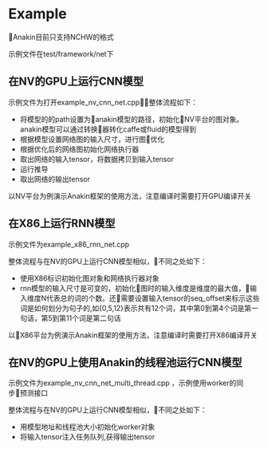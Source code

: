 # Example

Anakin目前只支持NCHW的格式

示例文件在test/framework/net下

## 在NV的GPU上运行CNN模型

示例文件为打开example_nv_cnn_net.cpp，整体流程如下：

- 将模型的的path设置为anakin模型的路径，初始化NV平台的图对象。 anakin模型可以通过转换器转化caffe或fluid的模型得到
- 根据模型设置网络图的输入尺寸，进行图优化
- 根据优化后的网络图初始化网络执行器
- 取出网络的输入tensor，将数据拷贝到输入tensor
- 运行推导
- 取出网络的输出tensor

以NV平台为例演示Anakin框架的使用方法，注意编译时需要打开GPU编译开关

## 在X86上运行RNN模型

示例文件为example_x86_rnn_net.cpp

整体流程与在NV的GPU上运行CNN模型相似，不同之处如下：

- 使用X86标识初始化图对象和网络执行器对象
- rnn模型的输入尺寸是可变的，初始化图时的输入维度是维度的最大值，输入维度N代表总的词的个数。还需要设置输入tensor的seq_offset来标示这些词是如何划分为句子的,如{0,5,12}表示共有12个词，其中第0到第4个词是第一句话，第5到第11个词是第二句话

以X86平台为例演示Anakin框架的使用方法，注意编译时需要打开X86编译开关

## 在NV的GPU上使用Anakin的线程池运行CNN模型

示例文件为example_nv_cnn_net_multi_thread.cpp ，示例使用worker的同步预测接口

整体流程与在NV的GPU上运行CNN模型相似，不同之处如下：

- 用模型地址和线程池大小初始化worker对象
- 将输入tensor注入任务队列,获得输出tensor
